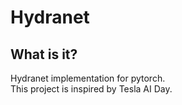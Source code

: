# Hydranet

## What is it?
Hydranet implementation for pytorch.  
This project is inspired by Tesla AI Day.  
